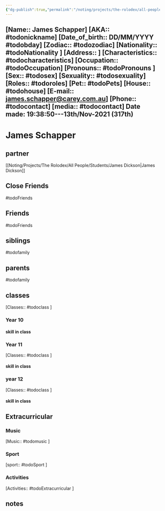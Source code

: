 ```yaml
---
{"dg-publish":true,"permalink":"/noting/projects/the-rolodex/all-people/students/james-schapper/","dgHomeLink":true,"dgPassFrontmatter":false}
---
```


[Name:: James Schapper]
[AKA:: #todonickname]
[Date_of_birth:: DD/MM/YYYY #todobday] 
[Zodiac:: #todozodiac] 
[Nationality:: #todoNationality ]
[Address:: ]
[Characteristics::  #todocharacteristics]
[Occupation:: #todoOccupation]
[Pronouns:: #todoPronouns ]
[Sex:: #todosex]
[Sexuality:: #todosexuality]
[Roles:: #todoroles]
[Pet:: #todoPets]
[House:: #todohouse]
[E-mail:: <james.schapper@carey.com.au>]
[Phone:: #todocontact]
[media:: #todocontact]
Date made: 19:38:50---13th/Nov-2021 (317th) 
---
# James Schapper
## partner
[[Noting/Projects/The Rolodex/All People/Students/James Dickson|James Dickson]]
## Close Friends
#todoFriends
## Friends
#todoFriends
## siblings
#todofamily
## parents
#todofamily
## classes
[Classes:: #todoclass ]
### Year 10
#### skill in class
### Year 11
[Classes:: #todoclass ]
#### skill in class
### year 12
[Classes:: #todoclass ]
#### skill in class
## Extracurricular
### Music
[Music:: #todomusic ]
### Sport
[sport:: #todoSport ]
### Activities
[Activities:: #todoExtracurricular ]
## notes
